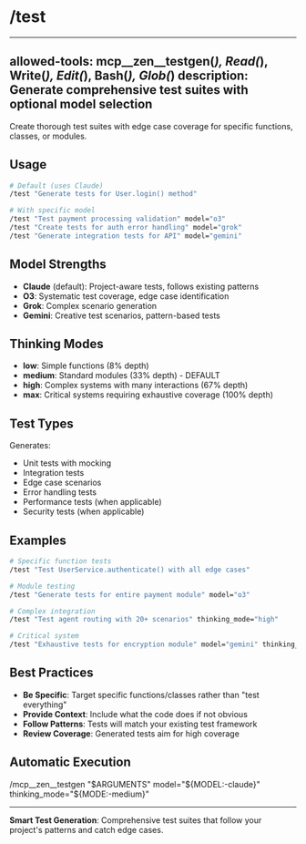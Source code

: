 # /test

---
allowed-tools: mcp__zen__testgen(*), Read(*), Write(*), Edit(*), Bash(*), Glob(*)
description: Generate comprehensive test suites with optional model selection
---

Create thorough test suites with edge case coverage for specific functions, classes, or modules.

## Usage

```bash
# Default (uses Claude)
/test "Generate tests for User.login() method"

# With specific model
/test "Test payment processing validation" model="o3"
/test "Create tests for auth error handling" model="grok"
/test "Generate integration tests for API" model="gemini"
```

## Model Strengths

- **Claude** (default): Project-aware tests, follows existing patterns
- **O3**: Systematic test coverage, edge case identification
- **Grok**: Complex scenario generation
- **Gemini**: Creative test scenarios, pattern-based tests

## Thinking Modes

- **low**: Simple functions (8% depth)
- **medium**: Standard modules (33% depth) - DEFAULT
- **high**: Complex systems with many interactions (67% depth)
- **max**: Critical systems requiring exhaustive coverage (100% depth)

## Test Types

Generates:
- Unit tests with mocking
- Integration tests
- Edge case scenarios
- Error handling tests
- Performance tests (when applicable)
- Security tests (when applicable)

## Examples

```bash
# Specific function tests
/test "Test UserService.authenticate() with all edge cases"

# Module testing
/test "Generate tests for entire payment module" model="o3"

# Complex integration
/test "Test agent routing with 20+ scenarios" thinking_mode="high"

# Critical system
/test "Exhaustive tests for encryption module" model="gemini" thinking_mode="max"
```

## Best Practices

- **Be Specific**: Target specific functions/classes rather than "test everything"
- **Provide Context**: Include what the code does if not obvious
- **Follow Patterns**: Tests will match your existing test framework
- **Review Coverage**: Generated tests aim for high coverage

## Automatic Execution

/mcp__zen__testgen "$ARGUMENTS" model="${MODEL:-claude}" thinking_mode="${MODE:-medium}"

---

**Smart Test Generation**: Comprehensive test suites that follow your project's patterns and catch edge cases.
